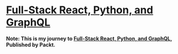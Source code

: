 # [Full-Stack React, Python, and GraphQL](https://www.packtpub.com/product/full-stack-react-python-and-graphql-video/9781839215698)

**Note: This is my journey to [Full-Stack React, Python, and GraphQL](https://www.packtpub.com/product/full-stack-react-python-and-graphql-video/9781839215698), Published by Packt.**
